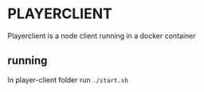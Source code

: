 # PLAYERCLIENT

Playerclient is a node client running in a docker container

## running

In player-client folder run `./start.sh`
